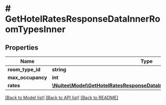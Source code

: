 # # GetHotelRatesResponseDataInnerRoomTypesInner

## Properties

Name | Type | Description | Notes
------------ | ------------- | ------------- | -------------
**room_type_id** | **string** |  | [optional]
**max_occupancy** | **int** |  | [optional]
**rates** | [**\Nuitee\Model\GetHotelRatesResponseDataInnerRoomTypesInnerRatesInner[]**](GetHotelRatesResponseDataInnerRoomTypesInnerRatesInner.md) |  | [optional]

[[Back to Model list]](../../README.md#models) [[Back to API list]](../../README.md#endpoints) [[Back to README]](../../README.md)
